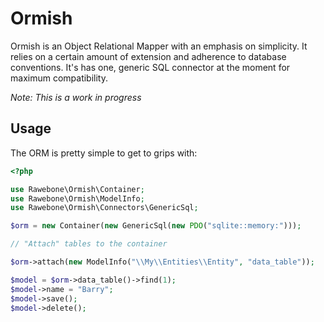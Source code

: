 # Ormish

Ormish is an Object Relational Mapper with an emphasis on simplicity. It relies
on a certain amount of extension and adherence to database conventions. It's
has one, generic SQL connector at the moment for maximum compatibility.

*Note: This is a work in progress*

## Usage

The ORM is pretty simple to get to grips with:

```php
<?php

use Rawebone\Ormish\Container;
use Rawebone\Ormish\ModelInfo;
use Rawebone\Ormish\Connectors\GenericSql;

$orm = new Container(new GenericSql(new PDO("sqlite::memory:")));

// "Attach" tables to the container

$orm->attach(new ModelInfo("\\My\\Entities\\Entity", "data_table"));

$model = $orm->data_table()->find(1);
$model->name = "Barry";
$model->save();
$model->delete();

```


